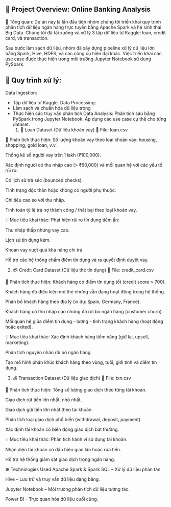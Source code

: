 ## 📘 Project Overview: Online Banking Analysis
🔹 Tổng quan:
Dự án này là lần đầu tiên nhóm chúng tôi triển khai quy trình phân tích dữ liệu ngân hàng trực tuyến bằng Apache Spark và hệ sinh thái Big Data. Chúng tôi đã tải xuống và xử lý 3 tập dữ liệu từ Kaggle: loan, credit card, và transaction.

Sau bước làm sạch dữ liệu, nhóm đã xây dựng pipeline xử lý dữ liệu lớn bằng Spark, Hive, HDFS, và các công cụ hiện đại khác. Việc triển khai các use case được thực hiện trong môi trường Jupyter Notebook sử dụng PySpark.

## 🔹 Quy trình xử lý:
Data Ingestion:
- Tập dữ liệu từ Kaggle.
Data Processing:
- Làm sạch và chuẩn hóa dữ liệu trong 
- Thực hiện các truy vấn phân tích
Data Analysis:
Phân tích sâu bằng PySpark trong Jupyter Notebook.
Áp dụng các use case cụ thể cho từng dataset.
    1. 💼 Loan Dataset (Dữ liệu khoản vay)
📄 File: loan.csv

📌 Phân tích thực hiện:
Số lượng khoản vay theo loại khoản vay: housing, shopping, gold loan, v.v.

Thống kê số người vay trên 1 lakh (₹100,000).

Xác định người có thu nhập cao (> ₹60,000) và mối quan hệ với các yếu tố rủi ro:

Có lịch sử trả séc (bounced checks).

Tình trạng độc thân hoặc không có người phụ thuộc.

Chi tiêu cao so với thu nhập.

Tính toán tỷ lệ trả nợ thành công / thất bại theo loại khoản vay.

💡 Mục tiêu khai thác:
Phát hiện rủi ro tín dụng tiềm ẩn:

Thu nhập thấp nhưng vay cao.

Lịch sử tín dụng kém.

Khoản vay vượt quá khả năng chi trả.

Hỗ trợ các hệ thống chấm điểm tín dụng và ra quyết định duyệt vay.

2. 💳 Credit Card Dataset (Dữ liệu thẻ tín dụng)
📄 File: credit_card.csv

📌 Phân tích thực hiện:
Khách hàng có điểm tín dụng tốt (credit score > 700).

Khách hàng đủ điều kiện mở thẻ nhưng vẫn đang hoạt động trong hệ thống.

Phân bố khách hàng theo địa lý (ví dụ: Spain, Germany, France).

Khách hàng có thu nhập cao nhưng đã rời bỏ ngân hàng (customer churn).

Mối quan hệ giữa điểm tín dụng - lương - tình trạng khách hàng (hoạt động hoặc exited).

💡 Mục tiêu khai thác:
Xác định khách hàng tiềm năng (giữ lại, upsell, marketing).

Phân tích nguyên nhân rời bỏ ngân hàng.

Tạo mô hình phân khúc khách hàng theo vùng, tuổi, giới tính và điểm tín dụng.

3. 💰 Transaction Dataset (Dữ liệu giao dịch)
📄 File: txn.csv

📌 Phân tích thực hiện:
Tổng số lượng giao dịch theo từng tài khoản.

Giao dịch rút tiền lớn nhất, nhỏ nhất.

Giao dịch gửi tiền lớn nhất theo tài khoản.

Phân tích loại giao dịch phổ biến (withdrawal, deposit, payment).

Xác định tài khoản có biến động giao dịch bất thường.

💡 Mục tiêu khai thác:
Phân tích hành vi sử dụng tài khoản.

Nhận diện tài khoản có dấu hiệu gian lận hoặc rửa tiền.

Hỗ trợ hệ thống giám sát giao dịch trong ngân hàng.


⚙️ Technologies Used
Apache Spark & Spark SQL – Xử lý dữ liệu phân tán.

Hive – Lưu trữ và truy vấn dữ liệu dạng bảng.

Jupyter Notebook – Môi trường phân tích dữ liệu tương tác.

Power BI – Trực quan hóa dữ liệu cuối cùng.
